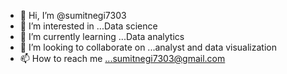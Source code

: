 - 👋 Hi, I’m @sumitnegi7303
- 👀 I’m interested in ...Data science
- 🌱 I’m currently learning ...Data analytics
- 💞️ I’m looking to collaborate on ...analyst and data visualization
- 📫 How to reach me ...sumitnegi7303@gmail.com

<!---
sumitnegi7303/sumitnegi7303 is a ✨ special ✨ repository because its `README.md` (this file) appears on your GitHub profile.
You can click the Preview link to take a look at your changes.
--->
